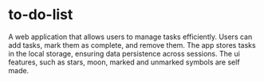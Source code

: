 # to-do-list
A web application that allows users to manage tasks efficiently. Users can add tasks, mark them as complete, and remove them. The app stores tasks in the local storage, ensuring data persistence across sessions. The ui features, such as stars, moon, marked and unmarked symbols are self made.
